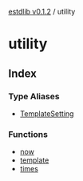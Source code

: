 [estdlib v0.1.2](../wiki/Home) / utility

# utility

## Index

### Type Aliases

- [TemplateSetting](../wiki/utility.TypeAlias.TemplateSetting)

### Functions

- [now](../wiki/utility.Function.now)
- [template](../wiki/utility.Function.template)
- [times](../wiki/utility.Function.times)
